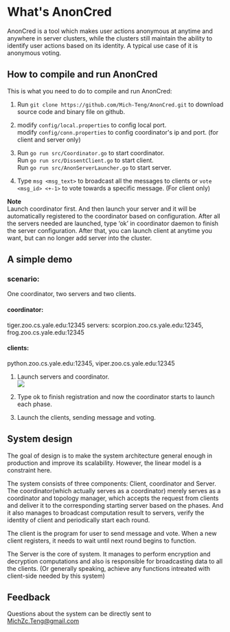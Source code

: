 # What's AnonCred

AnonCred is a tool which makes user actions anonymous at anytime and anywhere in server clusters, while the clusters still maintain the ability to identify user actions based on its identity. A typical use case of it is anonymous voting. 

## How to compile and run AnonCred

This is what you need to do to compile and run AnonCred:

1.  Run `git clone https://github.com/Mich-Teng/AnonCred.git` to download source code and binary file on github. 

2.  modify `config/local.properties` to config local port.      
    modify `config/conn.properties` to config coordinator's ip and port. (for client and server only)

3.  Run `go run src/Coordinator.go` to start coordinator.       
    Run `go run src/DissentClient.go` to start client.     
    Run `go run src/AnonServerLauncher.go` to start server.       

4.  Type `msg <msg_text>` to broadcast all the messages to clients or `vote <msg_id> <+-1>` to vote towards a specific message. (For client only)

        
**Note**      
Launch coordinator first. And then launch your server and it will be automatically registered to the coordinator based on configuration. After all the servers needed are launched, type ‘ok’ in coordinator daemon to finish the server configuration. After that, you can launch client at anytime you want, but can no longer add server into the cluster.



## A simple demo

### scenario:
One coordinator, two servers and two clients.    

#### coordinator:    
tiger.zoo.cs.yale.edu:12345
servers: scorpion.zoo.cs.yale.edu:12345,  frog.zoo.cs.yale.edu:12345
#### clients:   
python.zoo.cs.yale.edu:12345,  viper.zoo.cs.yale.edu:12345

1.  Launch servers and coordinator.  
![](https://drive.google.com/file/d/0BxQd2CmLMHMcVnhMUE9ZQ3cwLVk/view?usp=sharing)
2.  Type ok to finish registration and now the coordinator starts to launch each phase.

3.  Launch the clients, sending message and voting. 





## System design

The goal of design is to make the system architecture general enough in production and improve its scalability. However, the linear model is a constraint here.


The system consists of three components: Client, coordinator and Server. The coordinator(which actually serves as a coordinator) merely serves as a coordinator and topology manager, which accepts the request from clients and deliver it to the corresponding starting server based on the phases. And it also manages to broadcast computation result to servers, verify the identity of client and periodically start each round.


The client is the program for user to send message and vote. When a new client registers, it needs to wait until next round begins to function.     


The Server is the core of system. It manages to perform encryption and decryption computations and also is responsible for broadcasting data to all the clients. (Or generally speaking, achieve any functions intreated with client-side needed by this system)


## Feedback
Questions about the system can be directly sent to MichZc.Teng@gmail.com
